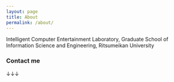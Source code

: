 ```yaml
---
layout: page
title: About
permalink: /about/
---
```


Intelligent Computer Entertainment Laboratory,
Graduate School of Information Science and Engineering, 
Ritsumeikan University


### Contact me
↓↓↓
